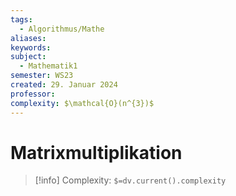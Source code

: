 ```yaml
---
tags:
  - Algorithmus/Mathe
aliases: 
keywords: 
subject:
  - Mathematik1
semester: WS23
created: 29. Januar 2024
professor: 
complexity: $\mathcal{O}(n^{3})$
---
```

 

# Matrixmultiplikation

> [!info] Complexity: `$=dv.current().complexity`